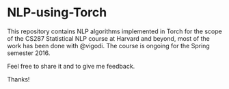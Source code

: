 # NLP-using-Torch

This repository contains NLP algorithms implemented in Torch for the scope of the CS287 Statistical NLP course at Harvard and beyond, most of the work has been done with @vigodi. The course is ongoing for the Spring semester 2016.

Feel free to share it and to give me feedback.

Thanks!
